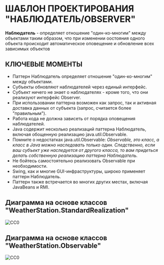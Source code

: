 ШАБЛОН ПРОЕКТИРОВАНИЯ "НАБЛЮДАТЕЛЬ/OBSERVER"
============================================
**Наблюдатель** - определяет отношение "один-ко-многим" между объектами таким образом, что при изменении оостояния
одного объекта происходит автоматическое оповещение и обновление всех зависимых объектов

КЛЮЧЕВЫЕ МОМЕНТЫ
----------------
- Паттерн Наблюдатель определяет отношение "один-ко-многим" между объектами.
- Субъекты обновляют наблюдателей через единый интерфейс.
- Субъект ничего не знает о наблюдателях - кроме того, что они реализуют интерфейс Observer.
- При использовании паттерна возможен как запрос, так и активная доставка данных от субъекта
  (запрос, считается более "правильным").
- Работа кода не должна зависеть от порядка оповещения наблюдателей.
- Java содержит несколько реализаций паттерна Наблюдатель, включая обощенную реализацию java.util.Observable.
- Помните о недостатках java.util.Observable:
_Observable, это класс, а класс в Java можно наследовать только один. Следственно, если ваш субъект уже
   наследуется от другого класса, то вам придеться делать собственную реализацию паттерна Наблюдатель._
- Не бойтесь самостоятельно реализовать Observable при необходимости.
- Swing, как и многие GUI-инфраструктуры, широко применяет паттерн Наблюдатель.
- Паттерн также встречается во многих других местах, включая JavaBeans и RMI.

Диаграмма на основе классов "WeatherStation.StandardRealization"
----------------------------------------------------------------
![CC0](https://github.com/Panchenko-Vlad/java-lessons/blob/master/LessonsJavaSE/src/HeadFirst/Observer_2/Screenshots/observer1.png)

Диаграмма на основе классов "WeatherStation.Observable"
-------------------------------------------------------
![CC0](https://github.com/Panchenko-Vlad/java-lessons/blob/master/LessonsJavaSE/src/HeadFirst/Observer_2/Screenshots/observer2.png)